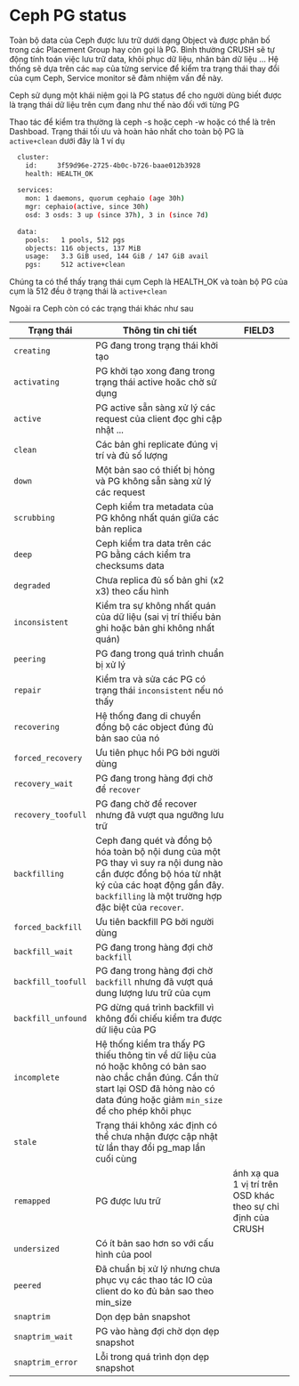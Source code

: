 # Ceph PG status

Toàn bộ data của Ceph được lưu trữ dưới dạng Object và được phân bố trong các Placement Group hay còn gọi là PG. Bình thường CRUSH sẽ tự động tính toán việc lưu trữ data, khôi phục dữ liệu, nhân bản dữ liệu ... Hệ thống sẽ dựa trên các `map` của từng service để kiểm tra trạng thái thay đổi của cụm Ceph, Service monitor sẽ đảm nhiệm vấn đề này. 

Ceph sử dụng một khái niệm gọi là PG status để cho người dùng biết được là trạng thái dữ liệu trên cụm đang như thế nào đối với từng PG 

Thao tác để kiểm tra thường là ceph -s hoặc ceph -w hoặc có thể là trên Dashboad. Trạng thái tối ưu và hoàn hảo nhất cho toàn bộ PG là `active+clean` dưới đây là 1 ví dụ 

```sh 
  cluster:
    id:     3f59d96e-2725-4b0c-b726-baae012b3928
    health: HEALTH_OK
 
  services:
    mon: 1 daemons, quorum cephaio (age 30h)
    mgr: cephaio(active, since 30h)
    osd: 3 osds: 3 up (since 37h), 3 in (since 7d)
 
  data:
    pools:   1 pools, 512 pgs
    objects: 116 objects, 137 MiB
    usage:   3.3 GiB used, 144 GiB / 147 GiB avail
    pgs:     512 active+clean

```

Chúng ta có thể thấy trạng thái cụm Ceph là HEALTH_OK và toàn bộ PG của cụm là 512 đều ở trạng thái là `active+clean`

Ngoài ra Ceph còn có các trạng thái khác như sau 

|Trạng thái|Thông tin chi tiết                             |FIELD3                                                       |
|----------|-----------------------------------------------|-------------------------------------------------------------|
|`creating`| PG đang trong trạng thái khởi tạo             |                                                             |
|`activating`| PG khởi tạo xong đang trong trạng thái active hoăc chờ sử dụng|                                                             |
|`active`  | PG active sẵn sàng xử lý các request của client đọc ghi cập nhật ... |                                                             |
|`clean`   | Các bản ghi replicate đúng vị trí và đủ số lượng|                                                             |
|`down`    | Một bản sao có thiết bị hỏng và PG không sẵn sàng xử lý các request|                                                             |
|`scrubbing`| Ceph kiểm tra metadata của PG không nhất quán giữa các bản replica|                                                             |
|`deep`    | Ceph kiểm tra data trên các PG bằng cách kiểm tra checksums data |                                                             |
|`degraded`| Chưa replica đủ số bản ghi (x2 x3) theo cấu hình |                                                             |
|`inconsistent`| Kiểm tra sự không nhất quán của dữ liệu (sai vị trí thiếu bản ghi hoặc bản ghi không nhất quán)|                                                             |
|`peering` | PG đang trong quá trình chuẩn bị xử lý        |                                                             |
|`repair`  | Kiểm tra và sửa các PG có trạng thái `inconsistent` nếu nó thấy |                                                             |
|`recovering`| Hệ thống đang di chuyển đồng bộ các object đúng đủ bản sao của nó |                                                             |
|`forced_recovery`| Ưu tiên phục hồi PG bởi người dùng            |                                                             |
|`recovery_wait`| PG đang trong hàng đợi chờ để `recover`       |                                                             |
|`recovery_toofull`| PG đang chờ để recover nhưng đã vượt qua ngưỡng lưu trữ |                                                             |
|`backfilling`| Ceph đang quét và đồng bộ hóa toàn bộ nội dung của một PG thay vì suy ra nội dung nào cần được đồng bộ hóa từ nhật ký của các hoạt động gần đây. `backfilling` là một trường hợp đặc biệt của `recover`.|                                                             |
|`forced_backfill`| Ưu tiên backfill PG bởi người dùng            |                                                             |
|`backfill_wait`| PG đang trong hàng đợi chờ `backfill`         |                                                             |
|`backfill_toofull`|  PG đang trong hàng đợi chờ `backfill` nhưng đã vượt quá dung lượng lưu trữ của cụm|                                                             |
|`backfill_unfound`| PG dừng quá trình backfill vì không đối chiếu kiểm tra được dữ liệu của PG|                                                             |
|`incomplete`| Hệ thống kiểm tra thấy PG thiếu thông tin về dữ liệu của nó hoặc không có bản sao nào chắc chắn đúng. Cần thử start lại OSD đã hỏng nào có data đúng hoặc giảm `min_size` để cho phép khôi phục|                                                             |
|`stale`   | Trạng thái không xác định có thể chưa nhận được cập nhật từ lần thay đổi pg_map lần cuối cùng |                                                             |
|`remapped`| PG được lưu trữ                               | ánh xạ qua 1 vị trí trên OSD khác theo sự chỉ định của CRUSH|
|`undersized`| Có ít bản sao hơn so với cấu hình của pool    |                                                             |
|`peered`  | Đã chuẩn bị xử lý nhưng chưa phục vụ các thao tác IO của client do ko đủ bản sao theo min_size |                                                             |
|`snaptrim`| Dọn dẹp bản snapshot                          |                                                             |
|`snaptrim_wait`| PG vào hàng đợi chờ dọn dẹp snapshot          |                                                             |
|`snaptrim_error`| Lỗi trong quá trình dọn dẹp snapshot          |                                                             |
